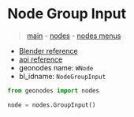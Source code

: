 # Node Group Input

> [main](../structure.md) - [nodes](nodes.md) - [nodes menus](nodes_menus.md)

- [Blender reference](https://docs.blender.org/manual/en/latest/modeling/geometry_nodes/r.html)
- [api reference](https://docs.blender.org/api/current/bpy.types.NodeGroupInput.html)
- geonodes name: `WNode`
- bl_idname: `NodeGroupInput`

```python
from geonodes import nodes

node = nodes.GroupInput()
```

